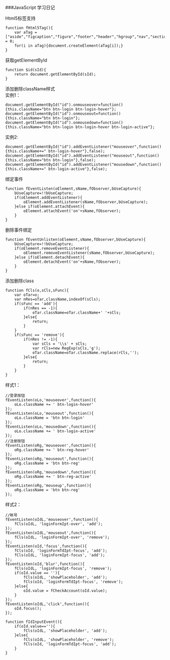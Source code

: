 ###JavaScript 学习日记

Html5标签支持

    function fHtml5Tag(){
        var aTag = ["aside","figcaption","figure","footer","header","hgroup","nav","section"],i = 0;
    	for(i in aTag){document.createElement(aTag[i]);}
    }

获取getElementById

    function $id(sId){
        return document.getElementById(sId);
    }

添加删除className样式     
实例1：

    document.getElementById("id").onmouseover=function(){this.className="btn btn-login btn-login-hover"};
    document.getElementById("id").onmouseout=function(){this.className="btn btn-login"};
    document.getElementById("id").onmousedown=function(){this.className="btn btn-login btn-login-hover btn-login-active"};

实例2:

    document.getElementById("id").addEventListener("mouseover",function(){this.className+=" btn-login-hover"},false);
    document.getElementById("id").addEventListener("mouseout",function(){this.className="btn btn-login"},false);
    document.getElementById("id").addEventListener("mousedown",function(){this.className+=" btn-login-active"},false);

绑定事件

    function fEventListen(oElement,sName,fObserver,bUseCapture){
        bUseCapture=!!bUseCapture;
    	if(oElement.addEventListener){
    		oElement.addEventListener(sName,fObserver,bUseCapture);
    	}else if(oElement.attachEvent){
    		oElement.attachEvent('on'+sName,fObserver);
    	}
    }

删除事件绑定

    function fEventUnlisten(oElement,sName,fObserver,bUseCapture){
        bUseCapture=!!bUseCapture;
    	if(oElement.removeEventListener){
    		oElement.removeEventListener(sName,fObserver,bUseCapture);
    	}else if(oElement.detachEvent){
    		oElement.detachEvent('on'+sName,fObserver);
    	}
    }

添加删除class

    function fCls(o,sCls,sFunc){
        var oTar=o;
    	var nRes=oTar,className,indexOf(sCls);
    	if(sFunc == 'add'){
    		if(nRes == -1){
    			oTar.className=oTar.className+' '+sCls;
    		}else{
    			return;
    		}
    	}
    	if(sFunc == 'remove'){
    		if(nRes != -1){
    			var sCls = '\\s' + sCls;
    			var rCls=new RegExp(sCls,'g');
    			oTar.className=oTar.className.replace(rCls,'');
    		}else{
    			return;
    		}
    	}
    }

样式1：

    //登录按钮
	fEventListen(oLo,'mouseover',function(){
		oLo.className += ' btn-login-hover'
	});
	fEventListen(oLo,'mouseout',function(){
		oLo.className = 'btn btn-login'
	});
	fEventListen(oLo,'mousedown',function(){
		oLo.className += ' btn-login-active'
	});
	//注册按钮
	fEventListen(oRg,'mouseover',function(){
		oRg.className += ' btn-reg-hover'
	});
	fEventListen(oRg,'mouseout',function(){
		oRg.className = 'btn btn-reg'
	});
	fEventListen(oRg,'mousedown',function(){
		oRg.className += ' btn-reg-active'
	});
	fEventListen(oRg,'mouseup',function(){
		oRg.className = 'btn btn-reg'
	});

样式2：

	//帐号
	fEventListen(oIdL,'mouseover',function(){
		fCls(oIdL, 'loginFormIpt-over', 'add');
	});
	fEventListen(oIdL,'mouseout',function(){
		fCls(oIdL, 'loginFormIpt-over', 'remove');
	});
	fEventListen(oId,'focus',function(){
		fCls(oId, 'loginFormTdIpt-focus', 'add');
		fCls(oIdL, 'loginFormIpt-focus', 'add');
	});
	fEventListen(oId,'blur',function(){
		fCls(oIdL, 'loginFormIpt-focus', 'remove');	
		if(oId.value == ''){
			fCls(oIdL, 'showPlaceholder', 'add');
			fCls(oId, 'loginFormTdIpt-focus', 'remove');
		}else{
			oId.value = fCheckAccount(oId.value);
		}
	});
	fEventListen(oIdL,'click',function(){
		oId.focus();
	});

	function fIdInputEvent(){
		if(oId.value==''){
			fCls(oIdL, 'showPlaceholder', 'add');
		}else{
			fCls(oIdL, 'showPlaceholder', 'remove');
			fCls(oId, 'loginFormTdIpt-focus', 'add');
		}
	}
